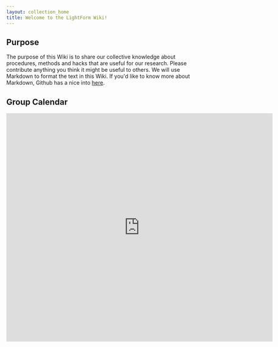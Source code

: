 ```yaml
---
layout: collection_home
title: Welcome to the LightForm Wiki!
---
```


## Purpose

The purpose of this Wiki is to share our collective knowledge about procedures, methods and hacks that are useful for
our research. Please contribute anything you think it might be useful to others. We will use Markdown to format the text
in this Wiki. If you'd like to know more about Markdown, Github has a nice into
[here](https://guides.github.com/features/mastering-markdown/).

## Group Calendar

<div id="calendar-wrapper">
    <iframe
        src="https://calendar.google.com/calendar/embed?showNav=0&amp;showDate=0&amp;showPrint=0&amp;showTabs=0&amp;showCalendars=0&amp;showTz=0&amp;height=500&amp;wkst=2&amp;bgcolor=%23FFFFFF&amp;src=lightform.manchester%40gmail.com&amp;color=%236B3304&amp;ctz=Europe%2FLondon"
        style="border-width:0" width="700" height="600" frameborder="0" scrolling="no"></iframe>
</div>
